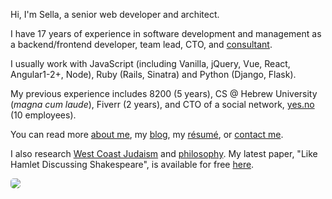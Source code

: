 Hi, I'm Sella, a senior web developer and architect.

I have 17 years of experience in software development and management as a backend/frontend developer, team lead, CTO, and [consultant](/consulting). 

I usually work with JavaScript (including Vanilla, jQuery, Vue, React, Angular1-2+, Node), Ruby (Rails, Sinatra) and Python (Django, Flask).

My previous experience includes 8200 (5 years), CS @ Hebrew University (*magna cum laude*), Fiverr (2 years), and CTO of a social network, [yes.no](https://medium.com/@sellarafaeli/yes-no-architecture-of-a-social-network-startup-in-2016-d6d2989ca1b3) (10 employees). <!-- For the last couple of years I have been the web architect at [Hysolate](https://www.hysolate.com/). -->

You can read more [about me](/about), my [blog](/blog), my [résumé](https://docs.google.com/document/d/1BjCh9nQDAibvDXBWxOYrAsRDsT6JfKbpW_nW2Ezl4Hc/export?format=pdf), or [contact me](/contact). 

I also research [West Coast Judaism](/west_coast_judaism) and [philosophy](/philosopher). My latest paper, "Like Hamlet Discussing Shakespeare", is available for free [here](/hamlet_discussing_shakespeare_may_2019.pdf). 

<!-- I am also into [software](/software.html), [hiking](/hiking.html), [psychology](/psychology.html), [spirituality](/spirituality.html), and [languages](/languages.html). 

* [About me](/about.html)
* [Blog](/blog.html)
* [Résumé](/cv_sella_rafaeli_march_17.pdf)

* [Contact](/contact.html)
 -->
<div class='center'>
  <img src="https://imgur.com/NJoZJIs.jpg"  style='border-radius: 5px'>
</div>

<!-- * [Creative](/creative.html) -->
<!-- * [Podcast](/podcast) -->



